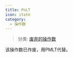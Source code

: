 ```yaml
---
title: PnLT
icon: state
category:
  - 操作数
---
```


> 分类: [废弃的操作数](/hb/operands/136/903/  "Zemax 操作数 废弃的操作数")

该操作数已作废，用PMLT代替。